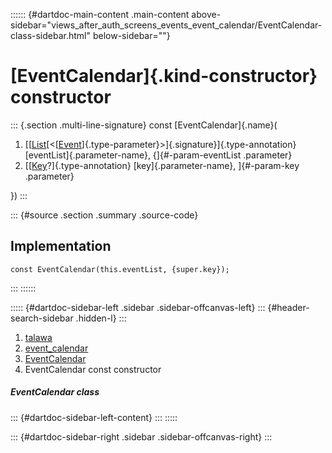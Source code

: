 :::::: {#dartdoc-main-content .main-content above-sidebar="views_after_auth_screens_events_event_calendar/EventCalendar-class-sidebar.html" below-sidebar=""}
<div>

# [EventCalendar]{.kind-constructor} constructor

</div>

::: {.section .multi-line-signature}
const [EventCalendar]{.name}(

1.  [[[List](https://api.flutter.dev/flutter/dart-core/List-class.html)[\<[[Event](../../models_events_event_model/Event-class.html)]{.type-parameter}\>]{.signature}]{.type-annotation}
    [eventList]{.parameter-name}, {]{#-param-eventList .parameter}
2.  [[[Key](https://api.flutter.dev/flutter/foundation/Key-class.html)?]{.type-annotation}
    [key]{.parameter-name}, ]{#-param-key .parameter}

})
:::

::: {#source .section .summary .source-code}
## Implementation

``` language-dart
const EventCalendar(this.eventList, {super.key});
```
:::
::::::

::::: {#dartdoc-sidebar-left .sidebar .sidebar-offcanvas-left}
::: {#header-search-sidebar .hidden-l}
:::

1.  [talawa](../../index.html)
2.  [event_calendar](../../views_after_auth_screens_events_event_calendar/)
3.  [EventCalendar](../../views_after_auth_screens_events_event_calendar/EventCalendar-class.html)
4.  EventCalendar const constructor

##### EventCalendar class

::: {#dartdoc-sidebar-left-content}
:::
:::::

::: {#dartdoc-sidebar-right .sidebar .sidebar-offcanvas-right}
:::
